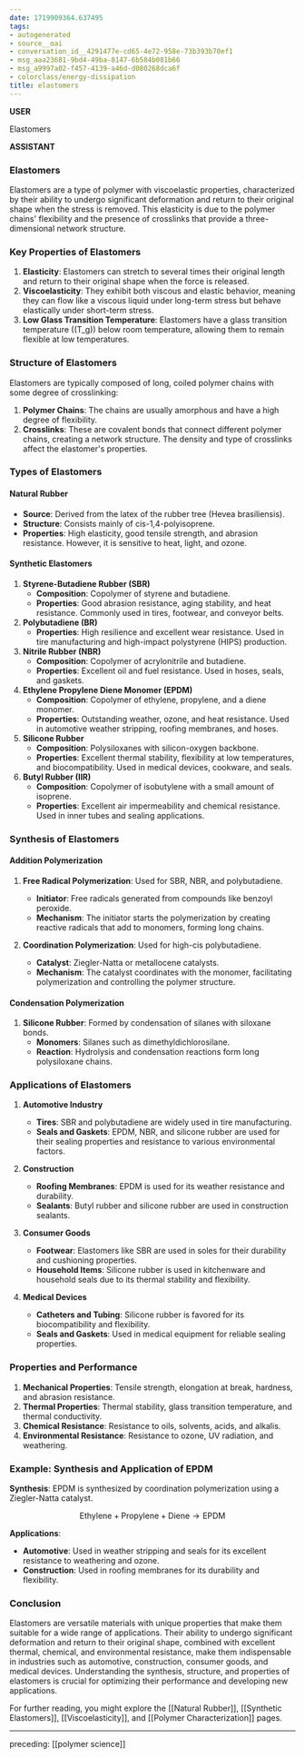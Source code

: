```yaml
---
date: 1719909364.637495
tags:
- autogenerated
- source__oai
- conversation_id__4291477e-cd65-4e72-958e-73b393b70ef1
- msg_aaa23681-9bd4-49ba-8147-6b584b081b66
- msg_a9997a02-f457-4139-a46d-d080268dca6f
- colorclass/energy-dissipation
title: elastomers
---
```


**USER**

Elastomers


**ASSISTANT**

### Elastomers

Elastomers are a type of polymer with viscoelastic properties, characterized by their ability to undergo significant deformation and return to their original shape when the stress is removed. This elasticity is due to the polymer chains' flexibility and the presence of crosslinks that provide a three-dimensional network structure.

### Key Properties of Elastomers

1. **Elasticity**: Elastomers can stretch to several times their original length and return to their original shape when the force is released.
2. **Viscoelasticity**: They exhibit both viscous and elastic behavior, meaning they can flow like a viscous liquid under long-term stress but behave elastically under short-term stress.
3. **Low Glass Transition Temperature**: Elastomers have a glass transition temperature (\(T_g\)) below room temperature, allowing them to remain flexible at low temperatures.

### Structure of Elastomers

Elastomers are typically composed of long, coiled polymer chains with some degree of crosslinking:

1. **Polymer Chains**: The chains are usually amorphous and have a high degree of flexibility.
2. **Crosslinks**: These are covalent bonds that connect different polymer chains, creating a network structure. The density and type of crosslinks affect the elastomer's properties.

### Types of Elastomers

#### Natural Rubber

- **Source**: Derived from the latex of the rubber tree (Hevea brasiliensis).
- **Structure**: Consists mainly of cis-1,4-polyisoprene.
- **Properties**: High elasticity, good tensile strength, and abrasion resistance. However, it is sensitive to heat, light, and ozone.

#### Synthetic Elastomers

1. **Styrene-Butadiene Rubber (SBR)**
   - **Composition**: Copolymer of styrene and butadiene.
   - **Properties**: Good abrasion resistance, aging stability, and heat resistance. Commonly used in tires, footwear, and conveyor belts.
2. **Polybutadiene (BR)**
   - **Properties**: High resilience and excellent wear resistance. Used in tire manufacturing and high-impact polystyrene (HIPS) production.
3. **Nitrile Rubber (NBR)**
   - **Composition**: Copolymer of acrylonitrile and butadiene.
   - **Properties**: Excellent oil and fuel resistance. Used in hoses, seals, and gaskets.
4. **Ethylene Propylene Diene Monomer (EPDM)**
   - **Composition**: Copolymer of ethylene, propylene, and a diene monomer.
   - **Properties**: Outstanding weather, ozone, and heat resistance. Used in automotive weather stripping, roofing membranes, and hoses.
5. **Silicone Rubber**
   - **Composition**: Polysiloxanes with silicon-oxygen backbone.
   - **Properties**: Excellent thermal stability, flexibility at low temperatures, and biocompatibility. Used in medical devices, cookware, and seals.
6. **Butyl Rubber (IIR)**
   - **Composition**: Copolymer of isobutylene with a small amount of isoprene.
   - **Properties**: Excellent air impermeability and chemical resistance. Used in inner tubes and sealing applications.

### Synthesis of Elastomers

#### Addition Polymerization

1. **Free Radical Polymerization**: Used for SBR, NBR, and polybutadiene.
   - **Initiator**: Free radicals generated from compounds like benzoyl peroxide.
   - **Mechanism**: The initiator starts the polymerization by creating reactive radicals that add to monomers, forming long chains.

2. **Coordination Polymerization**: Used for high-cis polybutadiene.
   - **Catalyst**: Ziegler-Natta or metallocene catalysts.
   - **Mechanism**: The catalyst coordinates with the monomer, facilitating polymerization and controlling the polymer structure.

#### Condensation Polymerization

1. **Silicone Rubber**: Formed by condensation of silanes with siloxane bonds.
   - **Monomers**: Silanes such as dimethyldichlorosilane.
   - **Reaction**: Hydrolysis and condensation reactions form long polysiloxane chains.

### Applications of Elastomers

1. **Automotive Industry**
   - **Tires**: SBR and polybutadiene are widely used in tire manufacturing.
   - **Seals and Gaskets**: EPDM, NBR, and silicone rubber are used for their sealing properties and resistance to various environmental factors.

2. **Construction**
   - **Roofing Membranes**: EPDM is used for its weather resistance and durability.
   - **Sealants**: Butyl rubber and silicone rubber are used in construction sealants.

3. **Consumer Goods**
   - **Footwear**: Elastomers like SBR are used in soles for their durability and cushioning properties.
   - **Household Items**: Silicone rubber is used in kitchenware and household seals due to its thermal stability and flexibility.

4. **Medical Devices**
   - **Catheters and Tubing**: Silicone rubber is favored for its biocompatibility and flexibility.
   - **Seals and Gaskets**: Used in medical equipment for reliable sealing properties.

### Properties and Performance

1. **Mechanical Properties**: Tensile strength, elongation at break, hardness, and abrasion resistance.
2. **Thermal Properties**: Thermal stability, glass transition temperature, and thermal conductivity.
3. **Chemical Resistance**: Resistance to oils, solvents, acids, and alkalis.
4. **Environmental Resistance**: Resistance to ozone, UV radiation, and weathering.

### Example: Synthesis and Application of EPDM

**Synthesis**: EPDM is synthesized by coordination polymerization using a Ziegler-Natta catalyst.

$$
\text{Ethylene} + \text{Propylene} + \text{Diene} \rightarrow \text{EPDM}
$$

**Applications**:
- **Automotive**: Used in weather stripping and seals for its excellent resistance to weathering and ozone.
- **Construction**: Used in roofing membranes for its durability and flexibility.

### Conclusion

Elastomers are versatile materials with unique properties that make them suitable for a wide range of applications. Their ability to undergo significant deformation and return to their original shape, combined with excellent thermal, chemical, and environmental resistance, make them indispensable in industries such as automotive, construction, consumer goods, and medical devices. Understanding the synthesis, structure, and properties of elastomers is crucial for optimizing their performance and developing new applications.

For further reading, you might explore the [[Natural Rubber]], [[Synthetic Elastomers]], [[Viscoelasticity]], and [[Polymer Characterization]] pages.


---

preceding: [[polymer science]]